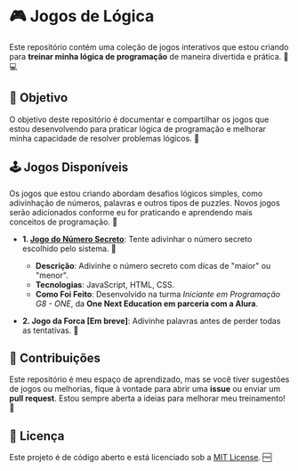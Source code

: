 # 🎮 Jogos de Lógica

Este repositório contém uma coleção de jogos interativos que estou criando para **treinar minha lógica de programação** de maneira divertida e prática. 🧠💻

## 🎯 Objetivo

O objetivo deste repositório é documentar e compartilhar os jogos que estou desenvolvendo para praticar lógica de programação e melhorar minha capacidade de resolver problemas lógicos. 🎉

## 🕹️ Jogos Disponíveis

Os jogos que estou criando abordam desafios lógicos simples, como adivinhação de números, palavras e outros tipos de puzzles. Novos jogos serão adicionados conforme eu for praticando e aprendendo mais conceitos de programação. 🌱

- **1. [Jogo do Número Secreto](https://jogos-de-logica.vercel.app/)**: Tente adivinhar o número secreto escolhido pelo sistema. 🔢
   - **Descrição**: Adivinhe o número secreto com dicas de "maior" ou "menor".
   - **Tecnologias**: JavaScript, HTML, CSS.
   - **Como Foi Feito**: Desenvolvido na turma *Iniciante em Programação G8 - ONE*, da **One Next Education em parceria com a Alura**.
    
- **2. Jogo da Forca [Em breve]**: Adivinhe palavras antes de perder todas as tentativas. 🤔


## 🤝 Contribuições

Este repositório é meu espaço de aprendizado, mas se você tiver sugestões de jogos ou melhorias, fique à vontade para abrir uma **issue** ou enviar um **pull request**. Estou sempre aberta a ideias para melhorar meu treinamento! 🚀

## 📝 Licença

Este projeto é de código aberto e está licenciado sob a [MIT License](LICENSE). 🆓

